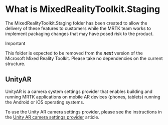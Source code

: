 # What is MixedRealityToolkit.Staging

The MixedRealityToolkit.Staging folder has been created to allow the delivery of these features to customers while the MRTK team works to implement packaging changes that may have posed risk to the product.

> [!Important]
> This folder is expected to be removed from the **_next_** version of the Microsoft Mixed Reality Toolkit. Please take no dependencies on the current structure.

## UnityAR

UnityAR is a camera system settings provider that enables building and running MRTK applications on mobile AR devices (phones, tablets) running the
Android or iOS operating systems.

To use the Unity AR camera settings provider, please see the instructions in the [Unity AR camera settings provider](../../Documentation/CameraSystem/UnityArCameraSettings.md) article.
